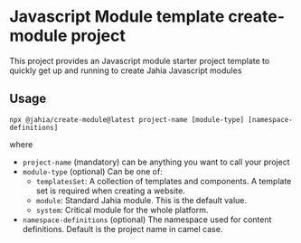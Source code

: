 # Javascript Module template create-module project

This project provides an Javascript module starter project template to quickly get up and running to create Jahia Javascript modules

## Usage

    npx @jahia/create-module@latest project-name [module-type] [namespace-definitions]

where 
- `project-name` (mandatory) can be anything you want to call your project
- `module-type` (optional) Can be one of:
  - `templatesSet`: A collection of templates and components. A template set is required when creating a website.
  - `module`: Standard Jahia module. This is the default value.
  - `system`: Critical module for the whole platform.
- `namespace-definitions` (optional) The namespace used for content definitions. Default is the project name in camel case.
